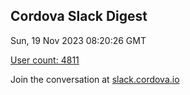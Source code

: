 ## Cordova Slack Digest
Sun, 19 Nov 2023 08:20:26 GMT

[User count: 4811](https://cordova.slack.com/)


Join the conversation at [slack.cordova.io](http://slack.cordova.io/)
